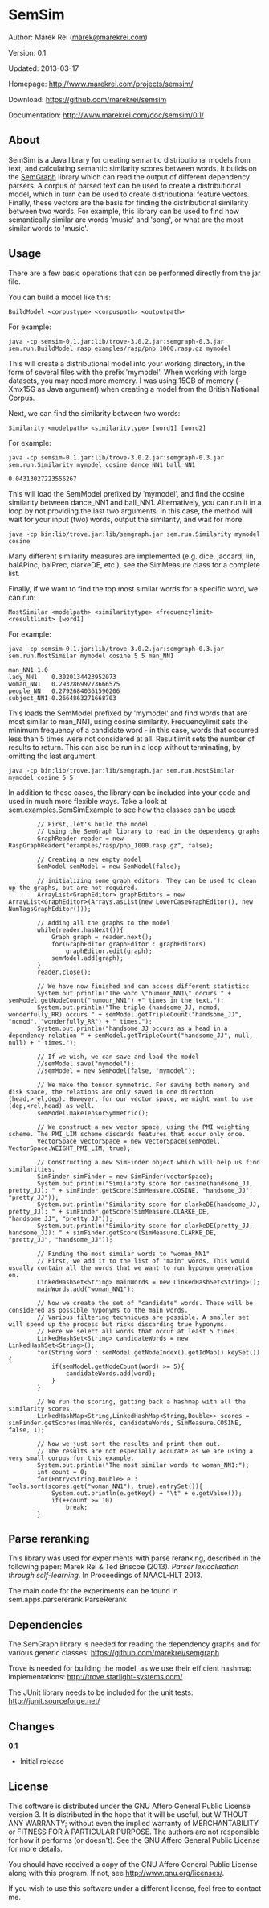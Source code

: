 SemSim
=========

Author:		Marek Rei (marek@marekrei.com)

Version:	0.1

Updated:	2013-03-17

Homepage:	<http://www.marekrei.com/projects/semsim/>

Download:	<https://github.com/marekrei/semsim>

Documentation:	<http://www.marekrei.com/doc/semsim/0.1/>


About
-----

SemSim is a Java library for creating semantic distributional models from text, and calculating semantic similarity scores between words.
It builds on the [SemGraph](https://github.com/marekrei/semgraph) library which can read the output of different dependency parsers.
A corpus of parsed text can be used to create a distributional model, which in turn can be used to create distributional feature vectors. 
Finally, these vectors are the basis for finding the distributional similarity between two words.
For example, this library can be used to find how semantically similar are words 'music' and 'song', or what are the most similar words to 'music'.


Usage
------

There are a few basic operations that can be performed directly from the jar file.

You can build a model like this:

	BuildModel <corpustype> <corpuspath> <outputpath>
	
For example:

	java -cp semsim-0.1.jar:lib/trove-3.0.2.jar:semgraph-0.3.jar sem.run.BuildModel rasp examples/rasp/pnp_1000.rasp.gz mymodel

This will create a distributional model into your working directory, in the form of several files with the prefix 'mymodel'. 
When working with large datasets, you may need more memory. I was using 15GB of memory (-Xmx15G as Java argument) when creating a model from the British National Corpus.

Next, we can find the similarity between two words:

	Similarity <modelpath> <similaritytype> [word1] [word2]
	
For example:

	java -cp semsim-0.1.jar:lib/trove-3.0.2.jar:semgraph-0.3.jar sem.run.Similarity mymodel cosine dance_NN1 ball_NN1
		
	0.04313027223556267

This will load the SemModel prefixed by 'mymodel', and find the cosine similarity between dance_NN1 and ball_NN1. 
Alternatively, you can run it in a loop by not providing the last two arguments. In this case, the method will wait for your input (two) words, output the similarity, and wait for more.

	java -cp bin:lib/trove.jar:lib/semgraph.jar sem.run.Similarity mymodel cosine

Many different similarity measures are implemented (e.g. dice, jaccard, lin, balAPinc, balPrec, clarkeDE, etc.), see the SimMeasure class for a complete list.

Finally, if we want to find the top most similar words for a specific word, we can run:

	MostSimilar <modelpath> <similaritytype> <frequencylimit> <resultlimit> [word1]
	
For example:

	java -cp semsim-0.1.jar:lib/trove-3.0.2.jar:semgraph-0.3.jar sem.run.MostSimilar mymodel cosine 5 5 man_NN1
	
	man_NN1	1.0
	lady_NN1	0.3020134423952073
	woman_NN1	0.29328699273666575
	people_NN	0.27926840361596206
	subject_NN1	0.2664863271668703
	
This loads the SemModel prefixed by 'mymodel' and find words that are most similar to man_NN1, using cosine similarity. Frequencylimit sets the minimum frequency of a candidate word - in this case, words that occurred less than 5 times were not considered at all. Resultlimit sets the number of results to return.
This can also be run in a loop without terminating, by omitting the last argument:

	java -cp bin:lib/trove.jar:lib/semgraph.jar sem.run.MostSimilar mymodel cosine 5 5
	
	
In addition to these cases, the library can be included into your code and used in much more flexible ways. 
Take a look at sem.examples.SemSimExample to see how the classes can be used:

			// First, let's build the model
			// Using the SemGraph library to read in the dependency graphs
			GraphReader reader = new RaspGraphReader("examples/rasp/pnp_1000.rasp.gz", false);
			
			// Creating a new empty model
			SemModel semModel = new SemModel(false);
			
			// initializing some graph editors. They can be used to clean up the graphs, but are not required.
			ArrayList<GraphEditor> graphEditors = new ArrayList<GraphEditor>(Arrays.asList(new LowerCaseGraphEditor(), new NumTagsGraphEditor()));
			
			// Adding all the graphs to the model
			while(reader.hasNext()){
				Graph graph = reader.next();
				for(GraphEditor graphEditor : graphEditors)
					graphEditor.edit(graph);
				semModel.add(graph);
			}
			reader.close();
			
			// We have now finished and can access different statistics
			System.out.println("The word \"humour_NN1\" occurs " + semModel.getNodeCount("humour_NN1") +" times in the text.");
			System.out.println("The triple (handsome_JJ, ncmod, wonderfully_RR) occurs " + semModel.getTripleCount("handsome_JJ", "ncmod", "wonderfully_RR") + " times."); 
			System.out.println("handsome_JJ occurs as a head in a dependency relation " + semModel.getTripleCount("handsome_JJ", null, null) + " times."); 
			
			// If we wish, we can save and load the model
			//semModel.save("mymodel");
			//semModel = new SemModel(false, "mymodel");
			
			// We make the tensor symmetric. For saving both memory and disk space, the relations are only saved in one direction (head,>rel,dep). However, for our vector space, we might want to use (dep,<rel,head) as well.
			semModel.makeTensorSymmetric();
			
			// We construct a new vector space, using the PMI weighting scheme. The PMI_LIM scheme discards features that occur only once.
			VectorSpace vectorSpace = new VectorSpace(semModel, VectorSpace.WEIGHT_PMI_LIM, true);
			
			// Constructing a new SimFinder object which will help us find similarities.
			SimFinder simFinder = new SimFinder(vectorSpace);
			System.out.println("Similarity score for cosine(handsome_JJ, pretty_JJ): " + simFinder.getScore(SimMeasure.COSINE, "handsome_JJ", "pretty_JJ"));
			System.out.println("Similarity score for clarkeDE(handsome_JJ, pretty_JJ): " + simFinder.getScore(SimMeasure.CLARKE_DE, "handsome_JJ", "pretty_JJ"));
			System.out.println("Similarity score for clarkeDE(pretty_JJ, handsome_JJ): " + simFinder.getScore(SimMeasure.CLARKE_DE, "pretty_JJ", "handsome_JJ"));
			
			// Finding the most similar words to "woman_NN1"
			// First, we add it to the list of "main" words. This would usually contain all the words that we want to run hyponym generation on.
			LinkedHashSet<String> mainWords = new LinkedHashSet<String>();
			mainWords.add("woman_NN1");
			
			// Now we create the set of "candidate" words. These will be considered as possible hyponyms to the main words.
			// Various filtering techniques are possible. A smaller set will speed up the process but risks discarding true hyponyms.
			// Here we select all words that occur at least 5 times.
			LinkedHashSet<String> candidateWords = new LinkedHashSet<String>();
			for(String word : semModel.getNodeIndex().getIdMap().keySet()){
				if(semModel.getNodeCount(word) >= 5){
					candidateWords.add(word);
				}
			}
			
			// We run the scoring, getting back a hashmap with all the similarity scores.
			LinkedHashMap<String,LinkedHashMap<String,Double>> scores = simFinder.getScores(mainWords, candidateWords, SimMeasure.COSINE, false, 1);
			
			// Now we just sort the results and print them out.
			// The results are not especially accurate as we are using a very small corpus for this example.
			System.out.println("The most similar words to woman_NN1:");
			int count = 0;
			for(Entry<String,Double> e : Tools.sort(scores.get("woman_NN1"), true).entrySet()){
				System.out.println(e.getKey() + "\t" + e.getValue());
				if(++count >= 10)
					break;
			}


Parse reranking
---------------

This library was used for experiments with parse reranking, described in the following paper:
Marek Rei & Ted Briscoe (2013). *Parser lexicalisation through self-learning*. In Proceedings of NAACL-HLT 2013.

The main code for the experiments can be found in  sem.apps.parsererank.ParseRerank


Dependencies
------------

The SemGraph library is needed for reading the dependency graphs and for various generic classes: <https://github.com/marekrei/semgraph>

Trove is needed for building the model, as we use their efficient hashmap implementations: <http://trove.starlight-systems.com/>

The JUnit library needs to be included for the unit tests: <http://junit.sourceforge.net/>


Changes
-------

**0.1**

* Initial release


License
-------

This software is distributed under the GNU Affero General Public License version 3. It is distributed in the hope that it will be useful, but WITHOUT ANY WARRANTY; without even the implied warranty of MERCHANTABILITY or FITNESS FOR A PARTICULAR PURPOSE. The authors are not responsible for how it performs (or doesn't). See the GNU Affero General Public License for more details.

You should have received a copy of the GNU Affero General Public License along with this program. If not, see <http://www.gnu.org/licenses/>.

If you wish to use this software under a different license, feel free to contact me.
